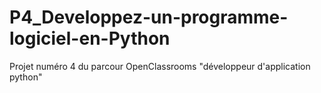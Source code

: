 # P4_Developpez-un-programme-logiciel-en-Python
Projet numéro 4 du parcour OpenClassrooms "développeur d'application python"
